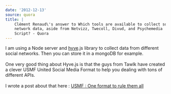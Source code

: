 ```yaml
---
date: '2012-12-13'
source: quora
title: |
    Clément Renaud\'s answer to Which tools are available to collect social
    network data, aside from Netvizz, Twecoll, Divud, and Psychemedia
    Script? - Quora
---
```


I am using a Node server and [hyve](https://github.com/Tawlk/hyve/).js
library to collect data from different social networks. Then you can
store it in a mongoDB for example.\
\
One very good thing about Hyve.js is that the guys from Tawlk have
created a clever USMF United Social Media Format to help you dealing
with tons of different APIs.\
\
I wrote a post about that here : [USMF : One format to rule them
all](http://sharismlab.com/blog/2012/11/16/usmf-one-format-to-rule-them-all/)
